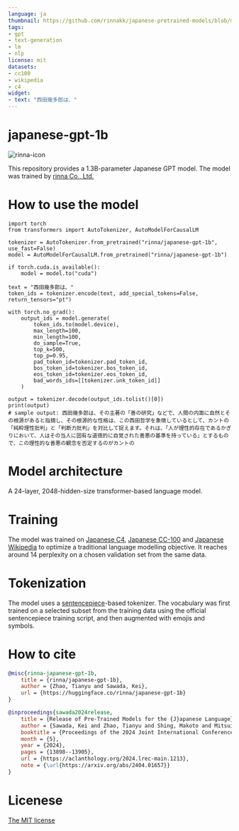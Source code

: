 ```yaml
---
language: ja
thumbnail: https://github.com/rinnakk/japanese-pretrained-models/blob/master/rinna.png
tags:
- gpt
- text-generation
- lm
- nlp
license: mit
datasets:
- cc100
- wikipedia
- c4
widget:
- text: "西田幾多郎は、"
---
```


# japanese-gpt-1b

![rinna-icon](./rinna.png)

This repository provides a 1.3B-parameter Japanese GPT model. The model was trained by [rinna Co., Ltd.](https://corp.rinna.co.jp/)

# How to use the model

~~~~
import torch
from transformers import AutoTokenizer, AutoModelForCausalLM

tokenizer = AutoTokenizer.from_pretrained("rinna/japanese-gpt-1b", use_fast=False)
model = AutoModelForCausalLM.from_pretrained("rinna/japanese-gpt-1b")

if torch.cuda.is_available():
    model = model.to("cuda")

text = "西田幾多郎は、"
token_ids = tokenizer.encode(text, add_special_tokens=False, return_tensors="pt")

with torch.no_grad():
    output_ids = model.generate(
        token_ids.to(model.device),
        max_length=100,
        min_length=100,
        do_sample=True,
        top_k=500,
        top_p=0.95,
        pad_token_id=tokenizer.pad_token_id,
        bos_token_id=tokenizer.bos_token_id,
        eos_token_id=tokenizer.eos_token_id,
        bad_words_ids=[[tokenizer.unk_token_id]]
    )

output = tokenizer.decode(output_ids.tolist()[0])
print(output)  
# sample output: 西田幾多郎は、その主著の「善の研究」などで、人間の内面に自然とその根源があると指摘し、その根源的な性格は、この西田哲学を象徴しているとして、カントの「純粋理性批判」と「判断力批判」を対比して捉えます。それは、「人が理性的存在であるかぎりにおいて、人はその当人に固有な道徳的に自覚された善悪の基準を持っている」とするもので、この理性的な善悪の観念を否定するのがカントの
~~~~

# Model architecture
A 24-layer, 2048-hidden-size transformer-based language model.

# Training
The model was trained on [Japanese C4](https://huggingface.co/datasets/allenai/c4), [Japanese CC-100](http://data.statmt.org/cc-100/ja.txt.xz) and [Japanese Wikipedia](https://dumps.wikimedia.org/other/cirrussearch) to optimize a traditional language modelling objective. It reaches around 14 perplexity on a chosen validation set from the same data.

# Tokenization
The model uses a [sentencepiece](https://github.com/google/sentencepiece)-based tokenizer. The vocabulary was first trained on a selected subset from the training data using the official sentencepiece training script, and then augmented with emojis and symbols.

# How to cite
```bibtex
@misc{rinna-japanese-gpt-1b,
    title = {rinna/japanese-gpt-1b},
    author = {Zhao, Tianyu and Sawada, Kei},
    url = {https://huggingface.co/rinna/japanese-gpt-1b}
}

@inproceedings{sawada2024release,
    title = {Release of Pre-Trained Models for the {J}apanese Language},
    author = {Sawada, Kei and Zhao, Tianyu and Shing, Makoto and Mitsui, Kentaro and Kaga, Akio and Hono, Yukiya and Wakatsuki, Toshiaki and Mitsuda, Koh},
    booktitle = {Proceedings of the 2024 Joint International Conference on Computational Linguistics, Language Resources and Evaluation (LREC-COLING 2024)},
    month = {5},
    year = {2024},
    pages = {13898--13905},
    url = {https://aclanthology.org/2024.lrec-main.1213},
    note = {\url{https://arxiv.org/abs/2404.01657}}
}
```

# Licenese
[The MIT license](https://opensource.org/licenses/MIT)
